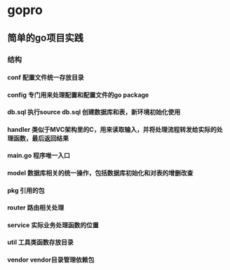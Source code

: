 # gopro

## 简单的go项目实践

### 结构

#### conf 配置文件统一存放目录

#### config 专门用来处理配置和配置文件的go package

#### db.sql 执行source db.sql 创建数据库和表，新环境初始化使用

#### handler 类似于MVC架构里的C，用来读取输入，并将处理流程转发给实际的处理函数，最后返回结果

#### main.go 程序唯一入口

#### model 数据库相关的统一操作，包括数据库初始化和对表的增删改查

#### pkg 引用的包

#### router 路由相关处理

#### service 实际业务处理函数的位置

#### util 工具类函数存放目录

#### vendor vendor目录管理依赖包
